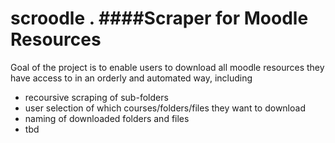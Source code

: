 # scroodle . ####Scraper for Moodle Resources

Goal of the project is to enable users to download all moodle resources they have access to in an orderly and automated way, including

- recoursive scraping of sub-folders
- user selection of which courses/folders/files they want to download
- naming of downloaded folders and files
- tbd